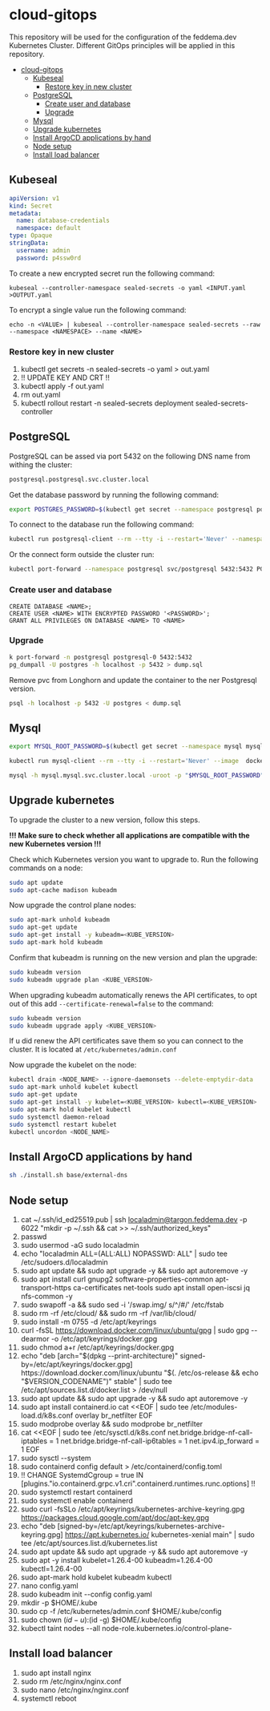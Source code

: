 # cloud-gitops

This repository will be used for the configuration of the feddema.dev Kubernetes Cluster. Different GitOps principles will be applied in this repository.

<!-- TOC -->
* [cloud-gitops](#cloud-gitops)
  * [Kubeseal](#kubeseal)
    * [Restore key in new cluster](#restore-key-in-new-cluster)
  * [PostgreSQL](#postgresql)
    * [Create user and database](#create-user-and-database)
    * [Upgrade](#upgrade)
  * [Mysql](#mysql)
  * [Upgrade kubernetes](#upgrade-kubernetes)
  * [Install ArgoCD applications by hand](#install-argocd-applications-by-hand)
  * [Node setup](#node-setup)
  * [Install load balancer](#install-load-balancer)
<!-- TOC -->

## Kubeseal

```yaml
apiVersion: v1
kind: Secret
metadata:
  name: database-credentials
  namespace: default
type: Opaque
stringData:
  username: admin
  password: p4ssw0rd
```

To create a new encrypted secret run the following command:

```shell
kubeseal --controller-namespace sealed-secrets -o yaml <INPUT.yaml >OUTPUT.yaml
```

To encrypt a single value run the following command:

```shell
echo -n <VALUE> | kubeseal --controller-namespace sealed-secrets --raw --namespace <NAMESPACE> --name <NAME>
```

### Restore key in new cluster

1. kubectl get secrets -n sealed-secrets -o yaml > out.yaml
2. !! UPDATE KEY AND CRT !!
3. kubectl apply -f out.yaml
4. rm out.yaml
5. kubectl rollout restart -n sealed-secrets deployment sealed-secrets-controller

## PostgreSQL

PostgreSQL can be assed via port 5432 on the following DNS name from withing the cluster:

```md
postgresql.postgresql.svc.cluster.local
```

Get the database password by running the following command:

```bash
export POSTGRES_PASSWORD=$(kubectl get secret --namespace postgresql postgresql-credentials -o jsonpath="{.data.postgres-password}" | base64 -d)
```

To connect to the database run the following command: 

```bash
kubectl run postgresql-client --rm --tty -i --restart='Never' --namespace postgresql --image docker.io/bitnami/postgresql:14.4.0-debian-11-r9 --env="PGPASSWORD=$POSTGRES_PASSWORD" --command -- psql --host postgresql -U postgres -d postgres -p 5432
```

Or the connect form outside the cluster run:

```bash
kubectl port-forward --namespace postgresql svc/postgresql 5432:5432 PGPASSWORD="$POSTGRES_PASSWORD" psql --host 127.0.0.1 -U postgres -d postgres -p 5432
```

### Create user and database

```psql
CREATE DATABASE <NAME>;
CREATE USER <NAME> WITH ENCRYPTED PASSWORD '<PASSWORD>';
GRANT ALL PRIVILEGES ON DATABASE <NAME> TO <NAME>
```

### Upgrade

```bash
k port-forward -n postgresql postgresql-0 5432:5432
pg_dumpall -U postgres -h localhost -p 5432 > dump.sql
```

Remove pvc from Longhorn and update the container to the ner Postgresql version.

```bash
psql -h localhost -p 5432 -U postgres < dump.sql
```

## Mysql

```bash
export MYSQL_ROOT_PASSWORD=$(kubectl get secret --namespace mysql mysql-credentials -o jsonpath="{.data.mysql-root-password}" | base64 -d)
```

```bash
kubectl run mysql-client --rm --tty -i --restart='Never' --image  docker.io/bitnami/mysql:8.0.30-debian-11-r15 --namespace mysql --env MYSQL_ROOT_PASSWORD=$MYSQL_ROOT_PASSWORD --command -- bash
```

```bash
mysql -h mysql.mysql.svc.cluster.local -uroot -p "$MYSQL_ROOT_PASSWORD"
```

## Upgrade kubernetes

To upgrade the cluster to a new version, follow this steps.

**!!! Make sure to check whether all applications are compatible with the new Kubernetes version !!!**

Check which Kubernetes version you want to upgrade to.
Run the following commands on a node:

```bash
sudo apt update
sudo apt-cache madison kubeadm
```

Now upgrade the control plane nodes:

```bash
sudo apt-mark unhold kubeadm
sudo apt-get update
sudo apt-get install -y kubeadm=<KUBE_VERSION>
sudo apt-mark hold kubeadm
```

Confirm that kubeadm is running on the new version and plan the upgrade:

```bash
sudo kubeadm version
sudo kubeadm upgrade plan <KUBE_VERSION>
```

When upgrading kubeadm automatically renews the API certificates, to opt out of this add `--certificate-renewal=false` to the command:

```bash
sudo kubeadm version
sudo kubeadm upgrade apply <KUBE_VERSION>
```

If u did renew the API certificates save them so you can connect to the cluster. It is located at `/etc/kubernetes/admin.conf`

Now upgrade the kubelet on the node:

```bash
kubectl drain <NODE_NAME> --ignore-daemonsets --delete-emptydir-data
sudo apt-mark unhold kubelet kubectl
sudo apt-get update
sudo apt-get install -y kubelet=<KUBE_VERSION> kubectl=<KUBE_VERSION>
sudo apt-mark hold kubelet kubectl
sudo systemctl daemon-reload
sudo systemctl restart kubelet
kubectl uncordon <NODE_NAME>
```

## Install ArgoCD applications by hand

```bash
sh ./install.sh base/external-dns
```

## Node setup

1. cat ~/.ssh/id_ed25519.pub | ssh localadmin@targon.feddema.dev -p 6022 "mkdir -p ~/.ssh && cat >> ~/.ssh/authorized_keys"
2. passwd
3. sudo usermod -aG sudo localadmin
4. echo "localadmin ALL=(ALL:ALL) NOPASSWD: ALL" | sudo tee /etc/sudoers.d/localadmin
5. sudo apt update && sudo apt upgrade -y && sudo apt autoremove -y
6. sudo apt install curl gnupg2 software-properties-common apt-transport-https ca-certificates net-tools sudo apt install open-iscsi jq nfs-common -y
7. sudo swapoff -a && sudo sed -i '/swap.img/ s/^/#/' /etc/fstab
8. sudo rm -rf /etc/cloud/ && sudo rm -rf /var/lib/cloud/
9. sudo install -m 0755 -d /etc/apt/keyrings
10. curl -fsSL https://download.docker.com/linux/ubuntu/gpg | sudo gpg --dearmor -o /etc/apt/keyrings/docker.gpg
11. sudo chmod a+r /etc/apt/keyrings/docker.gpg
12. echo "deb [arch="$(dpkg --print-architecture)" signed-by=/etc/apt/keyrings/docker.gpg] https://download.docker.com/linux/ubuntu "$(. /etc/os-release && echo "$VERSION_CODENAME")" stable" | sudo tee /etc/apt/sources.list.d/docker.list > /dev/null
13. sudo apt update && sudo apt upgrade -y && sudo apt autoremove -y
14. sudo apt install containerd.io
    cat <<EOF | sudo tee /etc/modules-load.d/k8s.conf
    overlay
    br_netfilter
    EOF
15. sudo modprobe overlay && sudo modprobe br_netfilter
16. cat <<EOF | sudo tee /etc/sysctl.d/k8s.conf
    net.bridge.bridge-nf-call-iptables  = 1
    net.bridge.bridge-nf-call-ip6tables = 1
    net.ipv4.ip_forward                 = 1
    EOF
17. sudo sysctl --system
18. sudo containerd config default > /etc/containerd/config.toml
19. !! CHANGE SystemdCgroup = true IN \[plugins."io.containerd.grpc.v1.cri".containerd.runtimes.runc.options] !!
20. sudo systemctl restart containerd
21. sudo systemctl enable containerd
22. sudo curl -fsSLo /etc/apt/keyrings/kubernetes-archive-keyring.gpg https://packages.cloud.google.com/apt/doc/apt-key.gpg
23. echo "deb [signed-by=/etc/apt/keyrings/kubernetes-archive-keyring.gpg] https://apt.kubernetes.io/ kubernetes-xenial main" | sudo tee /etc/apt/sources.list.d/kubernetes.list
24. sudo apt update && sudo apt upgrade -y && sudo apt autoremove -y
25. sudo apt -y install kubelet=1.26.4-00 kubeadm=1.26.4-00 kubectl=1.26.4-00
26. sudo apt-mark hold kubelet kubeadm kubectl
27. nano config.yaml
28. sudo kubeadm init --config config.yaml
29. mkdir -p $HOME/.kube
30. sudo cp -f /etc/kubernetes/admin.conf $HOME/.kube/config
31. sudo chown $(id -u):$(id -g) $HOME/.kube/config
32. kubectl taint nodes --all node-role.kubernetes.io/control-plane-

## Install load balancer

1. sudo apt install nginx
2. sudo rm /etc/nginx/nginx.conf
3. sudo nano /etc/nginx/nginx.conf
4. systemctl reboot
